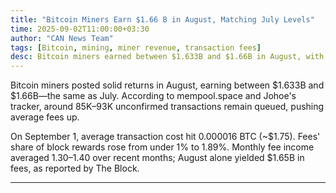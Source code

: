 ```yaml
---
title: "Bitcoin Miners Earn $1.66 B in August, Matching July Levels"
time: 2025-09-02T11:00:00+03:30
author: "CAN News Team"
tags: [Bitcoin, mining, miner revenue, transaction fees]
desc: Bitcoin miners earned between $1.633B and $1.66B in August, with rising transaction fees contributing despite backlogged network transactions.
---
```


Bitcoin miners posted solid returns in August, earning between $1.633B and $1.66B—the same as July. According to mempool.space and Johoe's tracker, around 85K–93K unconfirmed transactions remain queued, pushing average fees up.

On September 1, average transaction cost hit 0.000016 BTC (~$1.75). Fees' share of block rewards rose from under 1% to 1.89%. Monthly fee income averaged $1.30–$1.40 over recent months; August alone yielded $1.65B in fees, as reported by The Block.

---